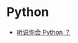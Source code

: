 # Python

- [听说你会 Python ？](http://manjusaka.itscoder.com/2016/11/18/Someone-tell-me-that-you-think-Python-is-simple/)

